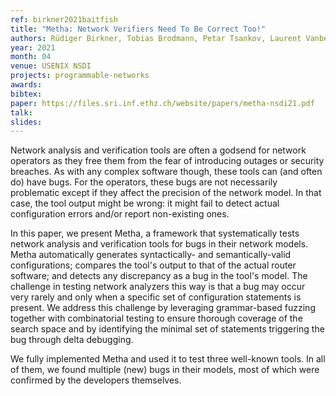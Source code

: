 ```yaml
---
ref: birkner2021baitfish
title: "Metha: Network Verifiers Need To Be Correct Too!"
authors: Rüdiger Birkner, Tobias Brodmann, Petar Tsankov, Laurent Vanbever, Martin Vechev
year: 2021
month: 04
venue: USENIX NSDI
projects: programmable-networks
awards:
bibtex: 
paper: https://files.sri.inf.ethz.ch/website/papers/metha-nsdi21.pdf
talk: 
slides: 
---
```


Network analysis and verification tools are often a godsend for network operators as they free them from the fear of introducing outages or security breaches. As with any complex software though, these tools can (and often do) have bugs. For the operators, these bugs are not necessarily problematic except if they affect the precision of the network model. In that case, the tool output might be wrong: it might fail to detect actual configuration errors and/or report non-existing ones.

In this paper, we present Metha, a framework that systematically tests network analysis and verification tools for bugs in their network models. Metha automatically generates syntactically- and semantically-valid configurations; compares the tool's output to that of the actual router software; and detects any discrepancy as a bug in the tool's model. The challenge in testing network analyzers this way is that a bug may occur very rarely and only when a specific set of configuration statements is present. We address this challenge by leveraging grammar-based fuzzing together with combinatorial testing to ensure thorough coverage of the search space and by identifying the minimal set of statements triggering the bug through delta debugging.

We fully implemented Metha and used it to test three well-known tools. In all of them, we found multiple (new) bugs in their models, most of which were confirmed by the developers themselves.

